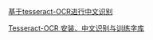 [基于tesseract-OCR进行中文识别](https://www.cnblogs.com/wangkevin5626/p/9640165.html)

[Tesseract-OCR 安装、中文识别与训练字库](https://www.jianshu.com/p/3326c7216696)

